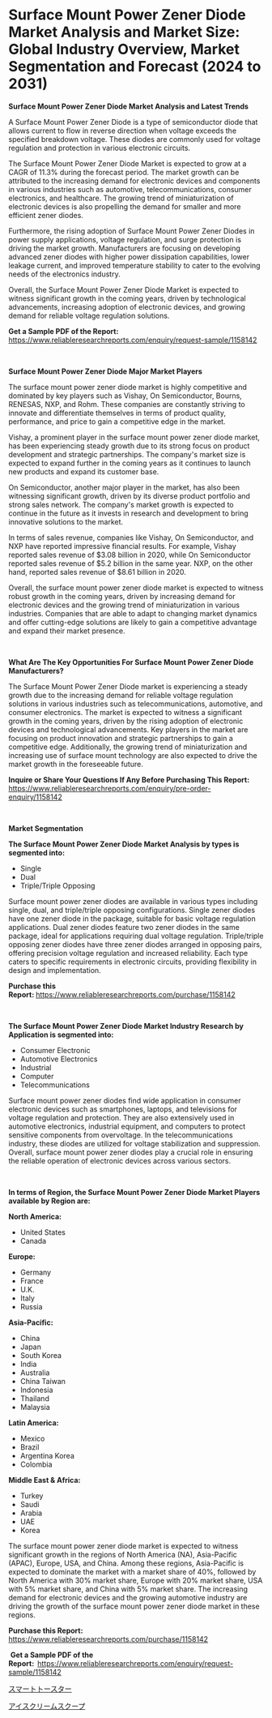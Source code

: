 <p><h1>Surface Mount Power Zener Diode Market Analysis and Market Size: Global Industry Overview, Market Segmentation and Forecast (2024 to 2031)</h1></p><p><strong>Surface Mount Power Zener Diode Market Analysis and Latest Trends</strong></p>
<p><p>A Surface Mount Power Zener Diode is a type of semiconductor diode that allows current to flow in reverse direction when voltage exceeds the specified breakdown voltage. These diodes are commonly used for voltage regulation and protection in various electronic circuits.</p><p>The Surface Mount Power Zener Diode Market is expected to grow at a CAGR of 11.3% during the forecast period. The market growth can be attributed to the increasing demand for electronic devices and components in various industries such as automotive, telecommunications, consumer electronics, and healthcare. The growing trend of miniaturization of electronic devices is also propelling the demand for smaller and more efficient zener diodes.</p><p>Furthermore, the rising adoption of Surface Mount Power Zener Diodes in power supply applications, voltage regulation, and surge protection is driving the market growth. Manufacturers are focusing on developing advanced zener diodes with higher power dissipation capabilities, lower leakage current, and improved temperature stability to cater to the evolving needs of the electronics industry.</p><p>Overall, the Surface Mount Power Zener Diode Market is expected to witness significant growth in the coming years, driven by technological advancements, increasing adoption of electronic devices, and growing demand for reliable voltage regulation solutions.</p></p>
<p><strong>Get a Sample PDF of the Report:&nbsp;</strong> <a href="https://www.reliableresearchreports.com/enquiry/request-sample/1158142">https://www.reliableresearchreports.com/enquiry/request-sample/1158142</a></p>
<p>&nbsp;</p>
<p><strong>Surface Mount Power Zener Diode Major Market Players</strong></p>
<p><p>The surface mount power zener diode market is highly competitive and dominated by key players such as Vishay, On Semiconductor, Bourns, RENESAS, NXP, and Rohm. These companies are constantly striving to innovate and differentiate themselves in terms of product quality, performance, and price to gain a competitive edge in the market.</p><p>Vishay, a prominent player in the surface mount power zener diode market, has been experiencing steady growth due to its strong focus on product development and strategic partnerships. The company's market size is expected to expand further in the coming years as it continues to launch new products and expand its customer base.</p><p>On Semiconductor, another major player in the market, has also been witnessing significant growth, driven by its diverse product portfolio and strong sales network. The company's market growth is expected to continue in the future as it invests in research and development to bring innovative solutions to the market.</p><p>In terms of sales revenue, companies like Vishay, On Semiconductor, and NXP have reported impressive financial results. For example, Vishay reported sales revenue of $3.08 billion in 2020, while On Semiconductor reported sales revenue of $5.2 billion in the same year. NXP, on the other hand, reported sales revenue of $8.61 billion in 2020.</p><p>Overall, the surface mount power zener diode market is expected to witness robust growth in the coming years, driven by increasing demand for electronic devices and the growing trend of miniaturization in various industries. Companies that are able to adapt to changing market dynamics and offer cutting-edge solutions are likely to gain a competitive advantage and expand their market presence.</p></p>
<p>&nbsp;</p>
<p><strong>What Are The Key Opportunities For Surface Mount Power Zener Diode Manufacturers?</strong></p>
<p><p>The Surface Mount Power Zener Diode market is experiencing a steady growth due to the increasing demand for reliable voltage regulation solutions in various industries such as telecommunications, automotive, and consumer electronics. The market is expected to witness a significant growth in the coming years, driven by the rising adoption of electronic devices and technological advancements. Key players in the market are focusing on product innovation and strategic partnerships to gain a competitive edge. Additionally, the growing trend of miniaturization and increasing use of surface mount technology are also expected to drive the market growth in the foreseeable future.</p></p>
<p><strong>Inquire or Share Your Questions If Any Before Purchasing This Report:</strong> <a href="https://www.reliableresearchreports.com/enquiry/pre-order-enquiry/1158142">https://www.reliableresearchreports.com/enquiry/pre-order-enquiry/1158142</a></p>
<p>&nbsp;</p>
<p><strong>Market Segmentation</strong></p>
<p><strong>The Surface Mount Power Zener Diode Market Analysis by types is segmented into:</strong></p>
<p><ul><li>Single</li><li>Dual</li><li>Triple/Triple Opposing</li></ul></p>
<p><p>Surface mount power zener diodes are available in various types including single, dual, and triple/triple opposing configurations. Single zener diodes have one zener diode in the package, suitable for basic voltage regulation applications. Dual zener diodes feature two zener diodes in the same package, ideal for applications requiring dual voltage regulation. Triple/triple opposing zener diodes have three zener diodes arranged in opposing pairs, offering precision voltage regulation and increased reliability. Each type caters to specific requirements in electronic circuits, providing flexibility in design and implementation.</p></p>
<p><strong>Purchase this Report:&nbsp;</strong><a href="https://www.reliableresearchreports.com/purchase/1158142">https://www.reliableresearchreports.com/purchase/1158142</a></p>
<p>&nbsp;</p>
<p><strong>The Surface Mount Power Zener Diode Market Industry Research by Application is segmented into:</strong></p>
<p><ul><li>Consumer Electronic</li><li>Automotive Electronics</li><li>Industrial</li><li>Computer</li><li>Telecommunications</li></ul></p>
<p><p>Surface mount power zener diodes find wide application in consumer electronic devices such as smartphones, laptops, and televisions for voltage regulation and protection. They are also extensively used in automotive electronics, industrial equipment, and computers to protect sensitive components from overvoltage. In the telecommunications industry, these diodes are utilized for voltage stabilization and suppression. Overall, surface mount power zener diodes play a crucial role in ensuring the reliable operation of electronic devices across various sectors.</p></p>
<p>&nbsp;</p>
<p><strong>In terms of Region, the Surface Mount Power Zener Diode Market Players available by Region are:</strong></p>
<p>
    <p> <strong> North America: </strong>
        <ul>
            <li>United States</li>
            <li>Canada</li>
        </ul>
        </p> 
    <p> <strong> Europe: </strong>
        <ul>
            <li>Germany</li>
            <li>France</li>
            <li>U.K.</li>
            <li>Italy</li>
            <li>Russia</li>
        </ul>
        </p> 
    <p> <strong> Asia-Pacific: </strong>
        <ul>
            <li>China</li>
            <li>Japan</li>
            <li>South Korea</li>
            <li>India</li>
            <li>Australia</li>
            <li>China Taiwan</li>
            <li>Indonesia</li>
            <li>Thailand</li>
            <li>Malaysia</li>
        </ul>
        </p> 
    <p> <strong> Latin America: </strong>
        <ul>
            <li>Mexico</li>
            <li>Brazil</li>
            <li>Argentina Korea</li>
            <li>Colombia</li>
        </ul>
        </p> 
    <p> <strong> Middle East & Africa: </strong>
        <ul>
            <li>Turkey</li>
            <li>Saudi</li>
            <li>Arabia</li>
            <li>UAE</li>
            <li>Korea</li>
        </ul>
    </p>
    </p>
<p><p>The surface mount power zener diode market is expected to witness significant growth in the regions of North America (NA), Asia-Pacific (APAC), Europe, USA, and China. Among these regions, Asia-Pacific is expected to dominate the market with a market share of 40%, followed by North America with 30% market share, Europe with 20% market share, USA with 5% market share, and China with 5% market share. The increasing demand for electronic devices and the growing automotive industry are driving the growth of the surface mount power zener diode market in these regions.</p></p>
<p><strong>Purchase this Report: </strong><a href="https://www.reliableresearchreports.com/purchase/1158142">https://www.reliableresearchreports.com/purchase/1158142</a></p>
<p>&nbsp;<strong>Get a Sample PDF of the Report:&nbsp;&nbsp;</strong><a href="https://www.reliableresearchreports.com/enquiry/request-sample/1158142">https://www.reliableresearchreports.com/enquiry/request-sample/1158142</a></p>
<p><strong></strong></p>
<p><p><a href="https://github.com/RodHoppe07/Market-Research-Report-List-1/blob/main/940959412581.md">スマートトースター</a></p><p><a href="https://github.com/laurenreichert/Market-Research-Report-List-1/blob/main/395868512580.md">アイスクリームスクープ</a></p></p>